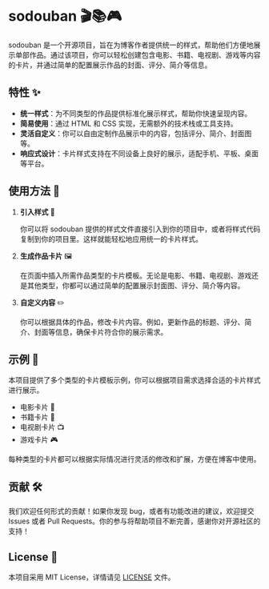 # sodouban 🎬📚🎮

sodouban 是一个开源项目，旨在为博客作者提供统一的样式，帮助他们方便地展示单部作品。通过该项目，你可以轻松创建包含电影、书籍、电视剧、游戏等内容的卡片，并通过简单的配置展示作品的封面、评分、简介等信息。

## 特性 ✨

- **统一样式**：为不同类型的作品提供标准化展示样式，帮助你快速呈现内容。
- **简易使用**：通过 HTML 和 CSS 实现，无需额外的技术栈或工具支持。
- **灵活自定义**：你可以自由定制作品展示中的内容，包括评分、简介、封面图等。
- **响应式设计**：卡片样式支持在不同设备上良好的展示，适配手机、平板、桌面等平台。

## 使用方法 🚀

1. **引入样式** 🎨

   你可以将 sodouban 提供的样式文件直接引入到你的项目中，或者将样式代码复制到你的项目里。这样就能轻松地应用统一的卡片样式。

2. **生成作品卡片** 🖼️

   在页面中插入所需作品类型的卡片模板。无论是电影、书籍、电视剧、游戏还是其他类型，你都可以通过简单的配置展示封面图、评分、简介等内容。

3. **自定义内容** ✏️

   你可以根据具体的作品，修改卡片内容。例如，更新作品的标题、评分、简介、封面等信息，确保卡片符合你的展示需求。

## 示例 📝

本项目提供了多个类型的卡片模板示例，你可以根据项目需求选择合适的卡片样式进行展示。

- 电影卡片 🎥
- 书籍卡片 📖
- 电视剧卡片 📺
- 游戏卡片 🎮

每种类型的卡片都可以根据实际情况进行灵活的修改和扩展，方便在博客中使用。

## 贡献 🛠️

我们欢迎任何形式的贡献！如果你发现 bug，或者有功能改进的建议，欢迎提交 Issues 或者 Pull Requests。你的参与将帮助项目不断完善，感谢你对开源社区的支持！

## License 📄

本项目采用 MIT License，详情请见 [LICENSE](LICENSE) 文件。
